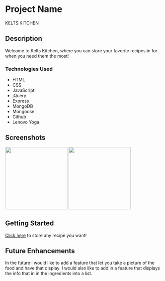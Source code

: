 # Project Name
KELTS KITCHEN

## Description
Welcome to Kelts Kitchen, where you can store your favorite recipes in for when you need them the most!

### Technologies Used
- HTML
- CSS
- JavaScript
- jQuery
- Express
- MongoDB
- Mongoose
- Github
- Lenovo Yoga

## Screenshots
<img src="" style=" width:200px ; height:200px " />
<img src="" style=" width:200px ; height:200px " />

## Getting Started
[Click here]() to store any recipe you want!

## Future Enhancements
In the future I would like to add a feature that let you take a picture of the food and have that display. I would also like to add in a feature that displays the info that in in the ingredients into a list.